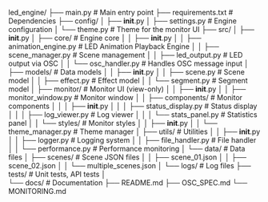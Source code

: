 led_engine/
    ├── main.py                      # Main entry point
    ├── requirements.txt             # Dependencies
    ├── config/
    │   ├── __init__.py
    │   ├── settings.py             # Engine configuration
    │   └── theme.py                # Theme for the monitor UI
    ├── src/
    │   ├── __init__.py
    │   ├── core/                   # Engine core
    │   │   ├── __init__.py
    │   │   ├── animation_engine.py # LED Animation Playback Engine
    │   │   ├── scene_manager.py    # Scene management
    │   │   ├── led_output.py       # LED output via OSC
    │   │   └── osc_handler.py      # Handles OSC message input
    │   ├── models/                 # Data models
    │   │   ├── __init__.py
    │   │   ├── scene.py           # Scene model
    │   │   ├── effect.py          # Effect model
    │   │   └── segment.py         # Segment model
    │   ├── monitor/               # Monitor UI (view-only)
    │   │   ├── __init__.py
    │   │   ├── monitor_window.py  # Monitor window
    │   │   ├── components/        # Monitor components
    │   │   │   ├── __init__.py
    │   │   │   ├── status_display.py    # Status display
    │   │   │   ├── log_viewer.py        # Log viewer
    │   │   │   └── stats_panel.py       # Statistics panel
    │   │   └── styles/            # Monitor styles
    │   │       ├── __init__.py
    │   │       └── theme_manager.py     # Theme manager
    │   ├── utils/                 # Utilities
    │   │   ├── __init__.py
    │   │   ├── logger.py          # Logging system
    │   │   ├── file_handler.py    # File handler
    │   │   └── performance.py     # Performance monitoring
    │   └── data/                  # Data files
    │       ├── scenes/            # Scene JSON files
    │       │   ├── scene_01.json
    │       │   ├── scene_02.json
    │       │   └── multiple_scenes.json
    │       └── logs/              # Log files
    ├── tests/                     # Unit tests,  API tests
    │   
    └── docs/                      # Documentation
        ├── README.md
        ├── OSC_SPEC.md
        └── MONITORING.md
